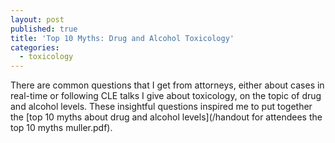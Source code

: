 ```yaml
---
layout: post
published: true
title: 'Top 10 Myths: Drug and Alcohol Toxicology'
categories:
  - toxicology
---
```



There are common questions that I get from attorneys, either about cases in real-time or following CLE talks I give about toxicology, on the topic of drug and alcohol levels. These insightful questions inspired me to put together the [top 10 myths about drug and alcohol levels](/handout for attendees the top 10 myths muller.pdf).